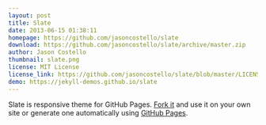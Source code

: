 ```yaml
---
layout: post
title: Slate
date: 2013-06-15 01:38:11
homepage: https://github.com/jasoncostello/slate
download: https://github.com/jasoncostello/slate/archive/master.zip
author: Jason Costello
thumbnail: slate.png
license: MIT License
license_link: https://github.com/jasoncostello/slate/blob/master/LICENSE
demo: https://jekyll-demos.github.io/slate
---
```


Slate is responsive theme for GitHub Pages. [Fork
it](https://github.com/jsncostello/slate/fork) and use it on your own
site or generate one automatically using [GitHub
Pages](http://pages.github.com).
